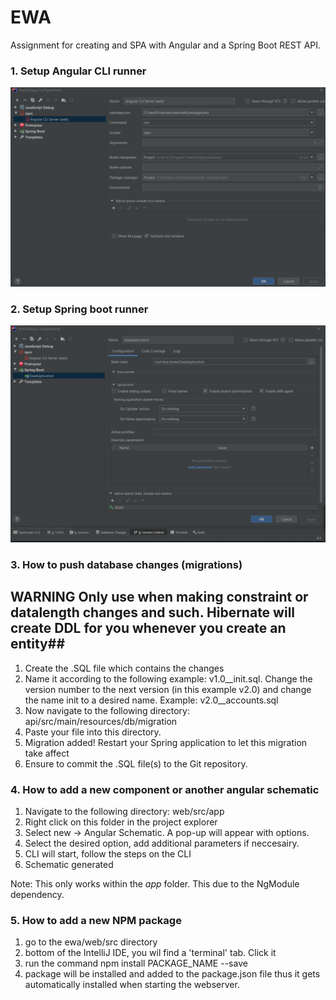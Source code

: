# EWA

Assignment for creating and SPA with Angular and a Spring Boot REST API.

### 1. Setup Angular CLI runner
![Alt text](images/Angular-CLI-config.png?raw=true "Title")

### 2. Setup Spring boot runner
![Alt text](images/SpringBoot-config.png?raw=true "Title")

### 3. How to push database changes (migrations)
## WARNING Only use when making constraint or datalength changes and such. Hibernate will create DDL for you whenever you create an entity##
1. Create the .SQL file which contains the changes
2. Name it according to the following example: v1.0__init.sql. 
Change the version number to the next version (in this example v2.0)
and change the name init to a desired name. Example: v2.0__accounts.sql
3. Now navigate to the following directory: api/src/main/resources/db/migration
4. Paste your file into this directory.
5. Migration added! Restart your Spring application to let this migration take affect
6. Ensure to commit the .SQL file(s) to the Git repository.

### 4. How to add a new component or another angular schematic
1. Navigate to the following directory: web/src/app
2. Right click on this folder in the project explorer
3. Select new -> Angular Schematic. A pop-up will appear with options.
4. Select the desired option, add additional parameters if neccesairy.
5. CLI will start, follow the steps on the CLI
6. Schematic generated

Note: This only works within the *app* folder. This due to the NgModule dependency.

### 5. How to add a new NPM package

1. go to the ewa/web/src directory
2. bottom of the IntelliJ IDE, you wil find a 'terminal' tab. Click it
3. run the command npm install PACKAGE_NAME --save
4. package will be installed and added to the package.json file thus it gets automatically installed
when starting the webserver.
